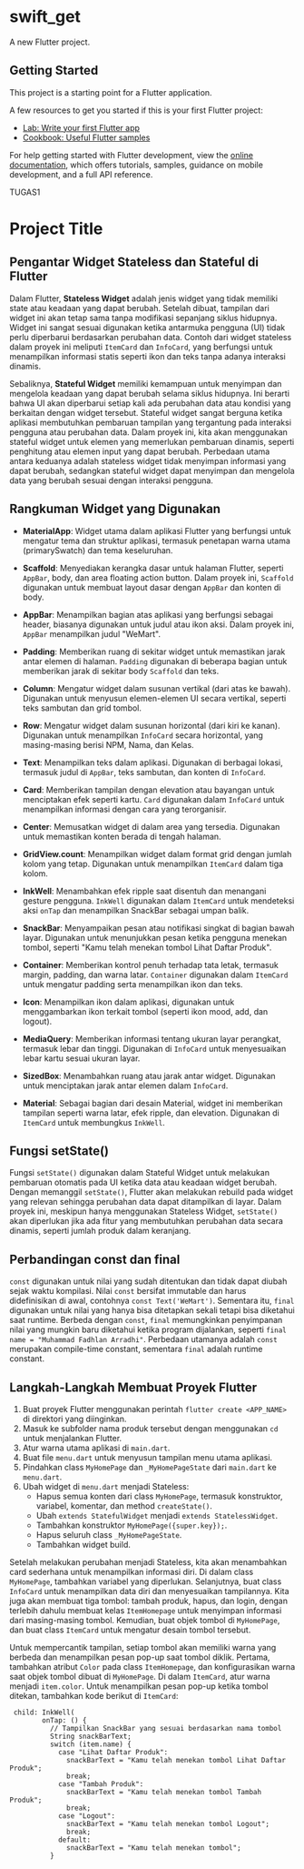 # swift_get

A new Flutter project.

## Getting Started

This project is a starting point for a Flutter application.

A few resources to get you started if this is your first Flutter project:

- [Lab: Write your first Flutter app](https://docs.flutter.dev/get-started/codelab)
- [Cookbook: Useful Flutter samples](https://docs.flutter.dev/cookbook)

For help getting started with Flutter development, view the
[online documentation](https://docs.flutter.dev/), which offers tutorials,
samples, guidance on mobile development, and a full API reference.


TUGAS1

# Project Title

## Pengantar Widget Stateless dan Stateful di Flutter

Dalam Flutter, **Stateless Widget** adalah jenis widget yang tidak memiliki state atau keadaan yang dapat berubah. Setelah dibuat, tampilan dari widget ini akan tetap sama tanpa modifikasi sepanjang siklus hidupnya. Widget ini sangat sesuai digunakan ketika antarmuka pengguna (UI) tidak perlu diperbarui berdasarkan perubahan data. Contoh dari widget stateless dalam proyek ini meliputi `ItemCard` dan `InfoCard`, yang berfungsi untuk menampilkan informasi statis seperti ikon dan teks tanpa adanya interaksi dinamis.

Sebaliknya, **Stateful Widget** memiliki kemampuan untuk menyimpan dan mengelola keadaan yang dapat berubah selama siklus hidupnya. Ini berarti bahwa UI akan diperbarui setiap kali ada perubahan data atau kondisi yang berkaitan dengan widget tersebut. Stateful widget sangat berguna ketika aplikasi membutuhkan pembaruan tampilan yang tergantung pada interaksi pengguna atau perubahan data. Dalam proyek ini, kita akan menggunakan stateful widget untuk elemen yang memerlukan pembaruan dinamis, seperti penghitung atau elemen input yang dapat berubah. Perbedaan utama antara keduanya adalah stateless widget tidak menyimpan informasi yang dapat berubah, sedangkan stateful widget dapat menyimpan dan mengelola data yang berubah sesuai dengan interaksi pengguna.

## Rangkuman Widget yang Digunakan

- **MaterialApp**: Widget utama dalam aplikasi Flutter yang berfungsi untuk mengatur tema dan struktur aplikasi, termasuk penetapan warna utama (primarySwatch) dan tema keseluruhan.

- **Scaffold**: Menyediakan kerangka dasar untuk halaman Flutter, seperti `AppBar`, body, dan area floating action button. Dalam proyek ini, `Scaffold` digunakan untuk membuat layout dasar dengan `AppBar` dan konten di body.

- **AppBar**: Menampilkan bagian atas aplikasi yang berfungsi sebagai header, biasanya digunakan untuk judul atau ikon aksi. Dalam proyek ini, `AppBar` menampilkan judul "WeMart".

- **Padding**: Memberikan ruang di sekitar widget untuk memastikan jarak antar elemen di halaman. `Padding` digunakan di beberapa bagian untuk memberikan jarak di sekitar body `Scaffold` dan teks.

- **Column**: Mengatur widget dalam susunan vertikal (dari atas ke bawah). Digunakan untuk menyusun elemen-elemen UI secara vertikal, seperti teks sambutan dan grid tombol.

- **Row**: Mengatur widget dalam susunan horizontal (dari kiri ke kanan). Digunakan untuk menampilkan `InfoCard` secara horizontal, yang masing-masing berisi NPM, Nama, dan Kelas.

- **Text**: Menampilkan teks dalam aplikasi. Digunakan di berbagai lokasi, termasuk judul di `AppBar`, teks sambutan, dan konten di `InfoCard`.

- **Card**: Memberikan tampilan dengan elevation atau bayangan untuk menciptakan efek seperti kartu. `Card` digunakan dalam `InfoCard` untuk menampilkan informasi dengan cara yang terorganisir.

- **Center**: Memusatkan widget di dalam area yang tersedia. Digunakan untuk memastikan konten berada di tengah halaman.

- **GridView.count**: Menampilkan widget dalam format grid dengan jumlah kolom yang tetap. Digunakan untuk menampilkan `ItemCard` dalam tiga kolom.

- **InkWell**: Menambahkan efek ripple saat disentuh dan menangani gesture pengguna. `InkWell` digunakan dalam `ItemCard` untuk mendeteksi aksi `onTap` dan menampilkan SnackBar sebagai umpan balik.

- **SnackBar**: Menyampaikan pesan atau notifikasi singkat di bagian bawah layar. Digunakan untuk menunjukkan pesan ketika pengguna menekan tombol, seperti "Kamu telah menekan tombol Lihat Daftar Produk".

- **Container**: Memberikan kontrol penuh terhadap tata letak, termasuk margin, padding, dan warna latar. `Container` digunakan dalam `ItemCard` untuk mengatur padding serta menampilkan ikon dan teks.

- **Icon**: Menampilkan ikon dalam aplikasi, digunakan untuk menggambarkan ikon terkait tombol (seperti ikon mood, add, dan logout).

- **MediaQuery**: Memberikan informasi tentang ukuran layar perangkat, termasuk lebar dan tinggi. Digunakan di `InfoCard` untuk menyesuaikan lebar kartu sesuai ukuran layar.

- **SizedBox**: Menambahkan ruang atau jarak antar widget. Digunakan untuk menciptakan jarak antar elemen dalam `InfoCard`.

- **Material**: Sebagai bagian dari desain Material, widget ini memberikan tampilan seperti warna latar, efek ripple, dan elevation. Digunakan di `ItemCard` untuk membungkus `InkWell`.

## Fungsi setState()

Fungsi `setState()` digunakan dalam Stateful Widget untuk melakukan pembaruan otomatis pada UI ketika data atau keadaan widget berubah. Dengan memanggil `setState()`, Flutter akan melakukan rebuild pada widget yang relevan sehingga perubahan data dapat ditampilkan di layar. Dalam proyek ini, meskipun hanya menggunakan Stateless Widget, `setState()` akan diperlukan jika ada fitur yang membutuhkan perubahan data secara dinamis, seperti jumlah produk dalam keranjang.

## Perbandingan const dan final

`const` digunakan untuk nilai yang sudah ditentukan dan tidak dapat diubah sejak waktu kompilasi. Nilai `const` bersifat immutable dan harus didefinisikan di awal, contohnya `const Text('WeMart')`. Sementara itu, `final` digunakan untuk nilai yang hanya bisa ditetapkan sekali tetapi bisa diketahui saat runtime. Berbeda dengan `const`, `final` memungkinkan penyimpanan nilai yang mungkin baru diketahui ketika program dijalankan, seperti `final name = "Muhammad Fadhlan Arradhi"`. Perbedaan utamanya adalah `const` merupakan compile-time constant, sementara `final` adalah runtime constant.

## Langkah-Langkah Membuat Proyek Flutter

1. Buat proyek Flutter menggunakan perintah `flutter create <APP_NAME>` di direktori yang diinginkan.
2. Masuk ke subfolder nama produk tersebut dengan menggunakan `cd` untuk menjalankan Flutter.
3. Atur warna utama aplikasi di `main.dart`.
4. Buat file `menu.dart` untuk menyusun tampilan menu utama aplikasi.
5. Pindahkan class `MyHomePage` dan `_MyHomePageState` dari `main.dart` ke `menu.dart`.
6. Ubah widget di `menu.dart` menjadi Stateless:
   - Hapus semua konten dari class `MyHomePage`, termasuk konstruktor, variabel, komentar, dan method `createState()`.
   - Ubah `extends StatefulWidget` menjadi `extends StatelessWidget`.
   - Tambahkan konstruktor `MyHomePage({super.key});`.
   - Hapus seluruh class `_MyHomePageState`.
   - Tambahkan widget build.

Setelah melakukan perubahan menjadi Stateless, kita akan menambahkan card sederhana untuk menampilkan informasi diri. Di dalam class `MyHomePage`, tambahkan variabel yang diperlukan. Selanjutnya, buat class `InfoCard` untuk menampilkan data diri dan menyesuaikan tampilannya. Kita juga akan membuat tiga tombol: tambah produk, hapus, dan login, dengan terlebih dahulu membuat kelas `ItemHomepage` untuk menyimpan informasi dari masing-masing tombol. Kemudian, buat objek tombol di `MyHomePage`, dan buat class `ItemCard` untuk mengatur desain tombol tersebut.

Untuk mempercantik tampilan, setiap tombol akan memiliki warna yang berbeda dan menampilkan pesan pop-up saat tombol diklik. Pertama, tambahkan atribut `Color` pada class `ItemHomepage`, dan konfigurasikan warna saat objek tombol dibuat di `MyHomePage`. Di dalam `ItemCard`, atur warna menjadi `item.color`. Untuk menampilkan pesan pop-up ketika tombol ditekan, tambahkan kode berikut di `ItemCard`:

```
 child: InkWell(
        onTap: () {
          // Tampilkan SnackBar yang sesuai berdasarkan nama tombol
          String snackBarText;
          switch (item.name) {
            case "Lihat Daftar Produk":
              snackBarText = "Kamu telah menekan tombol Lihat Daftar Produk";
              break;
            case "Tambah Produk":
              snackBarText = "Kamu telah menekan tombol Tambah Produk";
              break;
            case "Logout":
              snackBarText = "Kamu telah menekan tombol Logout";
              break;
            default:
              snackBarText = "Kamu telah menekan tombol";
          }
```